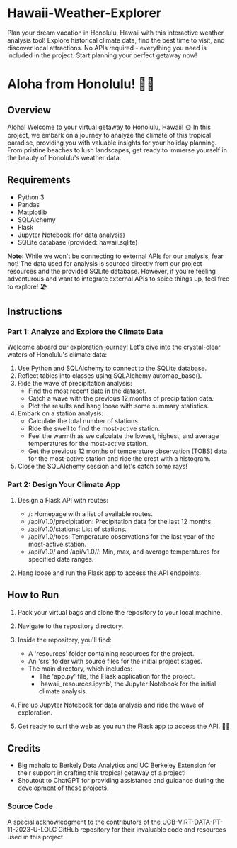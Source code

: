 # Hawaii-Weather-Explorer
Plan your dream vacation in Honolulu, Hawaii with this interactive weather analysis tool! Explore historical climate data, find the best time to visit, and discover local attractions. No APIs required - everything you need is included in the project. Start planning your perfect getaway now!

# Aloha from Honolulu! 🌴🌺

## Overview
Aloha! Welcome to your virtual getaway to Honolulu, Hawaii! 🌞 In this project, we embark on a journey to analyze the climate of this tropical paradise, providing you with valuable insights for your holiday planning. From pristine beaches to lush landscapes, get ready to immerse yourself in the beauty of Honolulu's weather data.

## Requirements
- Python 3
- Pandas
- Matplotlib
- SQLAlchemy
- Flask
- Jupyter Notebook (for data analysis)
- SQLite database (provided: hawaii.sqlite)

**Note:** While we won't be connecting to external APIs for our analysis, fear not! The data used for analysis is sourced directly from our project resources and the provided SQLite database. However, if you're feeling adventurous and want to integrate external APIs to spice things up, feel free to explore! 🏖️

## Instructions
### Part 1: Analyze and Explore the Climate Data
Welcome aboard our exploration journey! Let's dive into the crystal-clear waters of Honolulu's climate data:
1. Use Python and SQLAlchemy to connect to the SQLite database.
2. Reflect tables into classes using SQLAlchemy automap_base().
3. Ride the wave of precipitation analysis:
   - Find the most recent date in the dataset.
   - Catch a wave with the previous 12 months of precipitation data.
   - Plot the results and hang loose with some summary statistics.
4. Embark on a station analysis:
   - Calculate the total number of stations.
   - Ride the swell to find the most-active station.
   - Feel the warmth as we calculate the lowest, highest, and average temperatures for the most-active station.
   - Get the previous 12 months of temperature observation (TOBS) data for the most-active station and ride the crest with a histogram.
5. Close the SQLAlchemy session and let's catch some rays!

### Part 2: Design Your Climate App
1. Design a Flask API with routes:
   - /: Homepage with a list of available routes.
   - /api/v1.0/precipitation: Precipitation data for the last 12 months.
   - /api/v1.0/stations: List of stations.
   - /api/v1.0/tobs: Temperature observations for the last year of the most-active station.
   - /api/v1.0/<start> and /api/v1.0/<start>/<end>: Min, max, and average temperatures for specified date ranges.

2. Hang loose and run the Flask app to access the API endpoints.

## How to Run
1. Pack your virtual bags and clone the repository to your local machine.
2. Navigate to the repository directory.
3. Inside the repository, you'll find:
   - A 'resources' folder containing resources for the project.
   - An 'srs' folder with source files for the initial project stages.
   - The main directory, which includes:
     - The 'app.py' file, the Flask application for the project.
     - 'hawaii_resources.ipynb', the Jupyter Notebook for the initial climate analysis.

4. Fire up Jupyter Notebook for data analysis and ride the wave of exploration.
5. Get ready to surf the web as you run the Flask app to access the API. 🏄‍♂️

## Credits
- Big mahalo to Berkely Data Analytics and UC Berkeley Extension for their support in crafting this tropical getaway of a project!
- Shoutout to ChatGPT for providing assistance and guidance during the development of these projects.

### Source Code
A special acknowledgment to the contributors of the UCB-VIRT-DATA-PT-11-2023-U-LOLC GitHub repository for their invaluable code and resources used in this project.
